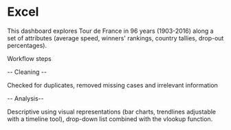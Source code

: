 # Excel

This dashboard explores Tour de France in 96 years (1903-2016) along a set of attributes (average speed, winners' rankings, country tallies, drop-out percentages).

Workflow steps

-- Cleaning --

Checked for duplicates, removed missing cases and irrelevant information 

-- Analysis--

Descriptive using visual representations (bar charts, trendlines adjustable with a timeline tool), drop-down list combined with the vlookup function.

